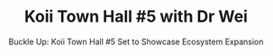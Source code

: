 ---
layout: post
title: "Koii Town Hall #5 with Dr Wei"
subtitle: "Buckle Up: Koii Town Hall #5 Set to Showcase Ecosystem Expansion"
categories: [Announcement]
image: assets/images/lava.png
---